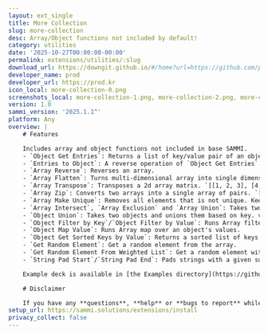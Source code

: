 ```yaml
---
layout: ext_single
title: More Collection
slug: more-collection
desc: Array/Object functions not included by default!
category: utilities
date: '2025-10-27T00:00:00-00:00'
permalink: extensions/utilities/:slug
download_url: https://downgit.github.io/#/home?url=https://github.com/prodzpod/SAMMI-Extensions/blob/main/More%20Collection.sef
developer_name: prod
developer_url: https://prod.kr
icon_local: more-collection-0.png
screenshots_local: more-collection-1.png, more-collection-2.png, more-collection-3.png
version: 1.0
sammi_version: '2025.1.1^'
platform: Any
overview: |
    # Features

    Includes array and object functions not included in base SAMMI.
    - `Object Get Entries`: Returns a list of key/value pair of an object. `{a: 1, b: 2}` becomes `[["a", 1], ["b", 2]]`
    - `Entries to Object`: A reverse operation of `Object Get Entries`.
    - `Array Reverse`: Reverses an array.
    - `Array Flatten`: Turns multi-dimensional array into single dimension. `[[1, 2], [3, [4]]]` becomes `[1, 2, 3, 4]`.
    - `Array Transpose`: Transposes a 2d array matrix. `[[1, 2, 3], [4, 5, 6]]` becomes `[[1, 4], [2, 5], [3, 6]]`.
    - `Array Zip`: Converts two arrays into a single array of pairs. `[1, 2, 3]` and `[4, 5, 6]` becomes `[[1, 4], [2, 5], [3, 6]]`.
    - `Array Make Unique`: Removes all elements that is not unique. Keeps the first element if possible.
    - `Array Intersect`, `Array Exclusion` and `Array Union`: Takes two arrays and set operates on it. 
    - `Object Union`: Takes two objects and unions them based on key. value of the second object is preserved over the first.
    - `Object Filter by Key`/`Object Filter by Value`: Runs Array filter over an object's keys/values and leaves entries that matches.
    - `Object Map Value`: Runs Array map over an object's values.
    - `Object Get Sorted Keys by Value`: Returns a sorted list of keys in alphabetical order.
    - `Get Random Element`: Get a random element from the array.
    - `Get Random Element From Weighted List`: Get a random element with weights as values. All weights must be a number. `{a: 1, b: 3}` has 75% chance to return `"b"` and 25% chance to return `"a"`.
    - `String Pad Start`/`String Pad End`: Pads strings with a given substring to match the length.

    Example deck is available in [the Examples directory](https://github.com/prodzpod/SAMMI-Extensions/tree/main/Examples) in the code repository. The code is available to examine and download on [github](https://github.com/prodzpod/SAMMI-Extensions/tree/main).

    # Disclaimer

    If you have any **questions**, **help** or **bugs to report** while using this extension, please message me at @pr_d on discord! I'd be glad to help you out.
setup_url: https://sammi.solutions/extensions/install
privacy_collect: false
---
```

